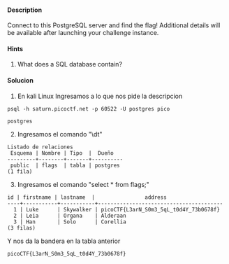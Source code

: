 #### Description

Connect to this PostgreSQL server and find the flag!
Additional details will be available after launching your challenge instance.


#### Hints
1. What does a SQL database contain?


#### Solucion
1. En kali Linux Ingresamos a lo que nos pide la descripcion
```
psql -h saturn.picoctf.net -p 60522 -U postgres pico

postgres
```
2. Ingresamos el comando "\dt"
```
Listado de relaciones
 Esquema | Nombre | Tipo  |  Dueño   
---------+--------+-------+----------
 public  | flags  | tabla | postgres
(1 fila)
```
3. Ingresamos el comando "select * from flags;"
```
id | firstname | lastname  |                address                 
----+-----------+-----------+----------------------------------------
  1 | Luke      | Skywalker | picoCTF{L3arN_S0m3_5qL_t0d4Y_73b0678f}
  2 | Leia      | Organa    | Alderaan
  3 | Han       | Solo      | Corellia
(3 filas)
```

Y nos da la bandera en la tabla anterior
```
picoCTF{L3arN_S0m3_5qL_t0d4Y_73b0678f}
```